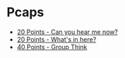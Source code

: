 # Pcaps

- [20 Points - Can you hear me now?](020_can_you_hear_me_now.md)
- [20 Points - What's in here?](020_whats_in_here.md)
- [40 Points - Group Think](040_group_think.md)
